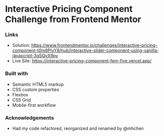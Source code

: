 # Interactive Pricing Component Challenge from Frontend Mentor


### Links
- Solution: https://www.frontendmentor.io/challenges/interactive-pricing-component-t0m8PIyY8/hub/interactive-slider-component-using-vanilla-javascript-3gSQyX9py
- Live Site: https://interactive-pricing-component-fem-five.vercel.app/

### Built with
- Semantic HTML5 markup
- CSS custom properties
- Flexbox
- CSS Grid
- Mobile-first workflow

### Acknowledgements
- Had my code refactored, reorganized and renamed by @mhchen 
